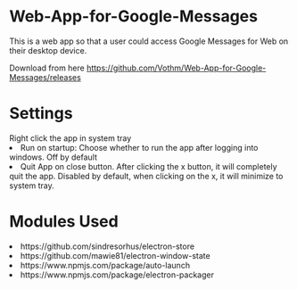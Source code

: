 # Web-App-for-Google-Messages
This is a web app so that a user could access Google Messages for Web on their desktop device.

Download from here
https://github.com/Vothm/Web-App-for-Google-Messages/releases

<H1>Settings</H1>
Right click the app in system tray
<li>Run on startup: Choose whether to run the app after logging into windows. Off by default</li>
<li>Quit App on close button. After clicking the x button, it will completely quit the app. Disabled by default,
  when clicking on the x, it will minimize to system tray. </li>
  
<H1>Modules Used</H1>
<li>https://github.com/sindresorhus/electron-store</li>
<li>https://github.com/mawie81/electron-window-state</li>
<li>https://www.npmjs.com/package/auto-launch</li>
<li>https://www.npmjs.com/package/electron-packager</li>
